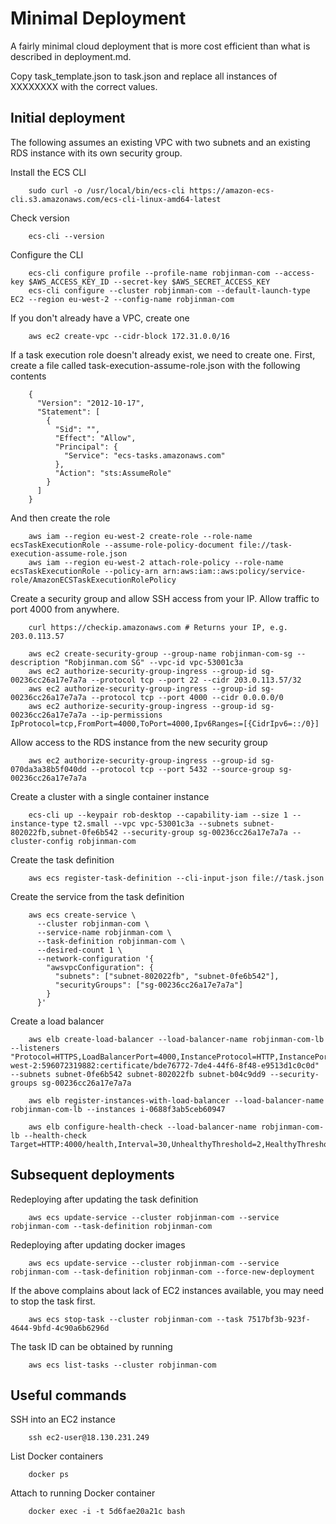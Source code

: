 Minimal Deployment
==================

A fairly minimal cloud deployment that is more cost efficient than what is described in
deployment.md.

Copy task_template.json to task.json and replace all instances of XXXXXXXX with the correct values.


Initial deployment
------------------

The following assumes an existing VPC with two subnets and an existing RDS instance with its own
security group.

Install the ECS CLI

        sudo curl -o /usr/local/bin/ecs-cli https://amazon-ecs-cli.s3.amazonaws.com/ecs-cli-linux-amd64-latest

Check version

        ecs-cli --version

Configure the CLI

        ecs-cli configure profile --profile-name robjinman-com --access-key $AWS_ACCESS_KEY_ID --secret-key $AWS_SECRET_ACCESS_KEY
        ecs-cli configure --cluster robjinman-com --default-launch-type EC2 --region eu-west-2 --config-name robjinman-com

If you don't already have a VPC, create one

        aws ec2 create-vpc --cidr-block 172.31.0.0/16

If a task execution role doesn't already exist, we need to create one. First,
create a file called task-execution-assume-role.json with the following contents

        {
          "Version": "2012-10-17",
          "Statement": [
            {
              "Sid": "",
              "Effect": "Allow",
              "Principal": {
                "Service": "ecs-tasks.amazonaws.com"
              },
              "Action": "sts:AssumeRole"
            }
          ]
        }

And then create the role

        aws iam --region eu-west-2 create-role --role-name ecsTaskExecutionRole --assume-role-policy-document file://task-execution-assume-role.json
        aws iam --region eu-west-2 attach-role-policy --role-name ecsTaskExecutionRole --policy-arn arn:aws:iam::aws:policy/service-role/AmazonECSTaskExecutionRolePolicy

Create a security group and allow SSH access from your IP. Allow traffic to port 4000 from anywhere.

        curl https://checkip.amazonaws.com # Returns your IP, e.g. 203.0.113.57

        aws ec2 create-security-group --group-name robjinman-com-sg --description "Robjinman.com SG" --vpc-id vpc-53001c3a
        aws ec2 authorize-security-group-ingress --group-id sg-00236cc26a17e7a7a --protocol tcp --port 22 --cidr 203.0.113.57/32
        aws ec2 authorize-security-group-ingress --group-id sg-00236cc26a17e7a7a --protocol tcp --port 4000 --cidr 0.0.0.0/0
        aws ec2 authorize-security-group-ingress --group-id sg-00236cc26a17e7a7a --ip-permissions IpProtocol=tcp,FromPort=4000,ToPort=4000,Ipv6Ranges=[{CidrIpv6=::/0}]

Allow access to the RDS instance from the new security group

        aws ec2 authorize-security-group-ingress --group-id sg-070da3a38b5f040dd --protocol tcp --port 5432 --source-group sg-00236cc26a17e7a7a

Create a cluster with a single container instance

        ecs-cli up --keypair rob-desktop --capability-iam --size 1 --instance-type t2.small --vpc vpc-53001c3a --subnets subnet-802022fb,subnet-0fe6b542 --security-group sg-00236cc26a17e7a7a --cluster-config robjinman-com

Create the task definition

        aws ecs register-task-definition --cli-input-json file://task.json

Create the service from the task definition

        aws ecs create-service \
          --cluster robjinman-com \
          --service-name robjinman-com \
          --task-definition robjinman-com \
          --desired-count 1 \
          --network-configuration '{
            "awsvpcConfiguration": {
              "subnets": ["subnet-802022fb", "subnet-0fe6b542"],
              "securityGroups": ["sg-00236cc26a17e7a7a"]
            }
          }'

Create a load balancer

        aws elb create-load-balancer --load-balancer-name robjinman-com-lb --listeners "Protocol=HTTPS,LoadBalancerPort=4000,InstanceProtocol=HTTP,InstancePort=4000,SSLCertificateId=arn:aws:acm:eu-west-2:596072319882:certificate/bde76772-7de4-44f6-8f48-e9513d1c0c0d" --subnets subnet-0fe6b542 subnet-802022fb subnet-b04c9dd9 --security-groups sg-00236cc26a17e7a7a

        aws elb register-instances-with-load-balancer --load-balancer-name robjinman-com-lb --instances i-0688f3ab5ceb60947

        aws elb configure-health-check --load-balancer-name robjinman-com-lb --health-check Target=HTTP:4000/health,Interval=30,UnhealthyThreshold=2,HealthyThreshold=2,Timeout=3


Subsequent deployments
----------------------

Redeploying after updating the task definition

        aws ecs update-service --cluster robjinman-com --service robjinman-com --task-definition robjinman-com

Redeploying after updating docker images

        aws ecs update-service --cluster robjinman-com --service robjinman-com --task-definition robjinman-com --force-new-deployment

If the above complains about lack of EC2 instances available, you may need to stop the task first.

        aws ecs stop-task --cluster robjinman-com --task 7517bf3b-923f-4644-9bfd-4c90a6b6296d

The task ID can be obtained by running

        aws ecs list-tasks --cluster robjinman-com


Useful commands
---------------

SSH into an EC2 instance

        ssh ec2-user@18.130.231.249

List Docker containers

        docker ps

Attach to running Docker container

        docker exec -i -t 5d6fae20a21c bash

